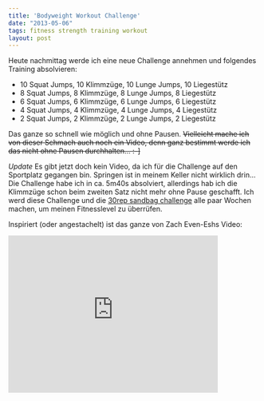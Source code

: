 ```yaml
---
title: 'Bodyweight Workout Challenge'
date: "2013-05-06"
tags: fitness strength training workout
layout: post
---
```

Heute nachmittag werde ich eine neue Challenge annehmen und folgendes Training absolvieren:

* 10 Squat Jumps, 10 Klimmzüge, 10 Lunge Jumps, 10 Liegestütz
* 8 Squat Jumps, 8 Klimmzüge, 8 Lunge Jumps, 8 Liegestütz
* 6 Squat Jumps, 6 Klimmzüge, 6 Lunge Jumps, 6 Liegestütz
* 4 Squat Jumps, 4 Klimmzüge, 4 Lunge Jumps, 4 Liegestütz
* 2 Squat Jumps, 2 Klimmzüge, 2 Lunge Jumps, 2 Liegestütz

Das ganze so schnell wie möglich und ohne Pausen. <del>Vielleicht mache 
ich von dieser Schmach auch noch ein Video, denn ganz bestimmt werde 
ich das nicht ohne Pausen durchhalten... :-]</del>

*Update* Es gibt jetzt doch kein Video, da ich für die Challenge auf den
Sportplatz gegangen bin. Springen ist in meinem Keller nicht wirklich
drin... Die Challenge habe ich in ca. 5m40s absolviert, allerdings hab
ich die Klimmzüge schon beim zweiten Satz nicht mehr ohne Pause
geschafft. Ich werd diese Challenge und die 
[30rep sandbag challenge](/30-rep-sandbag-challenge/) 
alle paar Wochen machen, um meinen Fitnesslevel zu überrüfen.

Inspiriert (oder angestachelt) ist das ganze von Zach Even-Eshs Video:

<iframe width="420" height="315" src="http://www.youtube.com/embed/plTvNqoNxkk" frameborder="0"></iframe>
